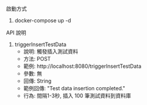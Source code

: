 啟動方式
1. docker-compose up -d

API 說明
1. triggerInsertTestData
    - 說明: 觸發插入測試資料
    - 方法: POST
    - 範例: http://localhost:8080/triggerInsertTestData
    - 參數: 無
    - 回傳: String
    - 範例回傳: "Test data insertion completed."
    - 行為: 間隔1-3秒, 插入 100 筆測試資料到資料庫